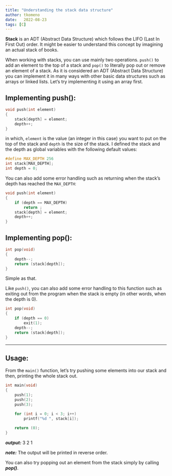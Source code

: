 ```yaml
---
title: "Understanding the stack data structure"
author: tkomeno
date:   2022-08-23
tags: [C]
---
```


**Stack** is an ADT (Abstract Data Structure) which follows the LIFO (Last In First Out) order. It might be easier to understand this concept by imagining an actual stack of books.

When working with stacks, you can use mainly two operations. `push()` to add an element to the top of a stack and `pop()` to literally pop out or remove an element of a stack. As it is considered an ADT (Abstract Data Structure) you can implement it in many ways with other basic data structures such as arrays or linked lists. Let’s try implementing it using an array first.

## Implementing push():

```c
void push(int element)
{
	stack[depth] = element;
	depth++;
}
```

in which, `element` is the value (an integer in this case) you want to put on the top of the stack and `depth` is the size of the stack. I defined the stack and the depth as global variables with the following default values:

```c
#define MAX_DEPTH 256
int stack[MAX_DEPTH];
int depth = 0;
```

You can also add some error handling such as returning when the stack’s depth has reached the `MAX_DEPTH`:

```c
void push(int element)
{
	if (depth == MAX_DEPTH)
		return ;
	stack[depth] = element;
	depth++;
}
```

## Implementing pop():

```c
int pop(void)
{
	depth--;
	return (stack[depth]);
}
```

Simple as that.

Like `push()`, you can also add some error handling to this function such as exiting out from the program when the stack is empty (in other words, when the depth is 0).

```c
int pop(void)
{
	if (depth == 0)
		exit(1);
	depth--;
	return (stack[depth]);
}
```

---

## Usage:

From the `main()` function, let’s try pushing some elements into our stack and then, printing the whole stack out.

```c
int main(void)
{
	push(1);
	push(2);
	push(3);

	for (int i = 0; i < 3; i++)
		printf("%d ", stack[i]);
	
	return (0);
}
```

***output:*** 3 2 1

***note:*** The output will be printed in reverse order.

You can also try popping out an element from the stack simply by calling ***pop()***.
